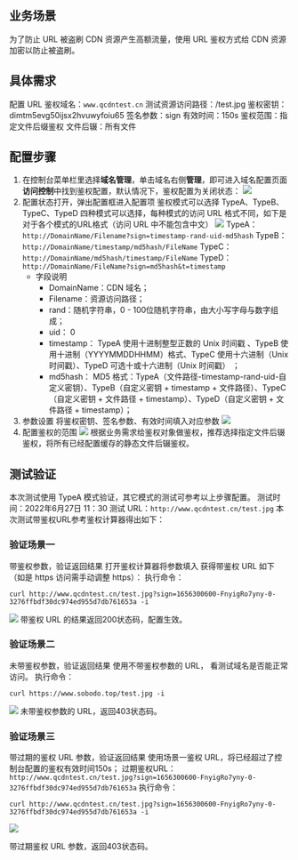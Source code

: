 
## 业务场景
为了防止 URL 被盗刷 CDN 资源产生高额流量，使用 URL 鉴权方式给 CDN 资源加密以防止被盗刷。

## 具体需求
配置 URL 鉴权域名：`www.qcdntest.cn`
测试资源访问路径：/test.jpg
鉴权密钥：dimtm5evg50ijsx2hvuwyfoiu65
签名参数：sign
有效时间：150s
鉴权范围：指定文件后缀鉴权
文件后辍：所有文件

## 配置步骤
1. 在控制台菜单栏里选择**域名管理**，单击域名右侧**管理**，即可进入域名配置页面**访问控制**中找到鉴权配置，默认情况下，鉴权配置为关闭状态：
![](https://qcloudimg.tencent-cloud.cn/raw/ed254bc7a57977416766c4a399aaa82d.png)
2. 配置状态打开，弹出配置框进入配置项
鉴权模式可以选择 TypeA、TypeB、TypeC、TypeD 四种模式可以选择，每种模式的访问 URL 格式不同，如下是对于各个模式的URL格式（访问 URL 中不能包含中文）
![](https://qcloudimg.tencent-cloud.cn/raw/e0dc7ec84c4c275a30f1eee60e5df6f7.png)
TypeA：`http://DomainName/Filename?sign=timestamp-rand-uid-md5hash`
TypeB：`http://DomainName/timestamp/md5hash/FileName`
TypeC：`http://DomainName/md5hash/timestamp/FileName`
TypeD：`http://DomainName/FileName?sign=md5hash&t=timestamp`
	- 字段说明
		- DomainName：CDN 域名；
		- Filename：资源访问路径；
		- rand：随机字符串，0 - 100位随机字符串，由大小写字母与数字组成；
		- uid：  0
		- timestamp：  TypeA 使用十进制整型正数的 Unix 时间戳 、TypeB 使用十进制（YYYYMMDDHHMM）格式、TypeC 使用十六进制（Unix 时间戳）、TypeD 可选十或十六进制（Unix 时间戳） ；
		- md5hash：  MD5 格式：TypeA（文件路径-timestamp-rand-uid-自定义密钥）、TypeB（自定义密钥 + timestamp + 文件路径）、TypeC（自定义密钥 + 文件路径 + timestamp）、TypeD（自定义密钥 + 文件路径 + timestamp）；
3. 参数设置
将鉴权密钥、签名参数、有效时间填入对应参数
![](https://qcloudimg.tencent-cloud.cn/raw/ccef2008f7d3b2869affe3ae8e40015f.png)
4. 配置鉴权的范围
![](https://qcloudimg.tencent-cloud.cn/raw/dfa7f62c4eb152a3877e4120bbba641e.png)
根据业务需求给鉴权对象做鉴权，推荐选择指定文件后辍鉴权，将所有已经配置缓存的静态文件后辍鉴权。

## 测试验证
本次测试使用 TypeA 模式验证，其它模式的测试可参考以上步骤配置。
测试时间：2022年6月27日  11：30
测试 URL：`http://www.qcdntest.cn/test.jpg`
本次测试带鉴权URL参考鉴权计算器得出如下：

### 验证场景一
带鉴权参数，验证返回结果
打开鉴权计算器将参数填入 获得带鉴权 URL 如下（如是 https 访问需手动调整 https）：
执行命令：
```
curl http://www.qcdntest.cn/test.jpg?sign=1656300600-FnyigRo7yny-0-3276ffbdf30dc974ed955d7db761653a -i
```
![](https://qcloudimg.tencent-cloud.cn/raw/ad95dc383a89dbadab75ff15ee0990a2.png)
带鉴权 URL 的结果返回200状态码，配置生效。

### 验证场景二
未带鉴权参数，验证返回结果
使用不带鉴权参数的 URL， 看测试域名是否能正常访问。
执行命令：
```
curl https://www.sobodo.top/test.jpg -i
```
![](https://qcloudimg.tencent-cloud.cn/raw/2c21ea57f1e10c3d9e3f0f1e64f94ace.png)
未带鉴权参数的 URL，返回403状态码。

### 验证场景三
带过期的鉴权 URL 参数，验证返回结果
使用场景一鉴权 URL，将已经超过了控制台配置的鉴权有效时间150s； 过期鉴权URL：`http://www.qcdntest.cn/test.jpg?sign=1656300600-FnyigRo7yny-0-3276ffbdf30dc974ed955d7db761653a`
执行命令：
```
curl http://www.qcdntest.cn/test.jpg?sign=1656300600-FnyigRo7yny-0-3276ffbdf30dc974ed955d7db761653a -i
```
![](https://qcloudimg.tencent-cloud.cn/raw/e123d6ed926c85ac8d6575510a0e44d2.png)

带过期鉴权 URL 参数，返回403状态码。

